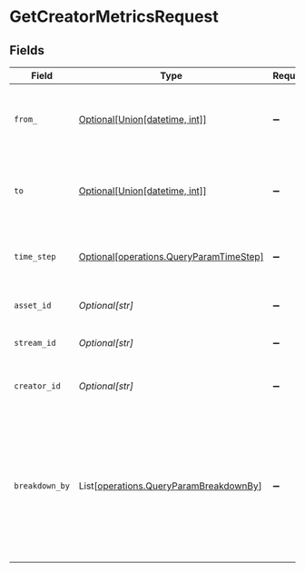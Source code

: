 # GetCreatorMetricsRequest


## Fields

| Field                                                                                                                           | Type                                                                                                                            | Required                                                                                                                        | Description                                                                                                                     |
| ------------------------------------------------------------------------------------------------------------------------------- | ------------------------------------------------------------------------------------------------------------------------------- | ------------------------------------------------------------------------------------------------------------------------------- | ------------------------------------------------------------------------------------------------------------------------------- |
| `from_`                                                                                                                         | [Optional[Union[datetime, int]]](../../models/operations/queryparamfrom.md)                                                     | :heavy_minus_sign:                                                                                                              | Start timestamp for the query range (inclusive)                                                                                 |
| `to`                                                                                                                            | [Optional[Union[datetime, int]]](../../models/operations/queryparamto.md)                                                       | :heavy_minus_sign:                                                                                                              | End timestamp for the query range (exclusive)                                                                                   |
| `time_step`                                                                                                                     | [Optional[operations.QueryParamTimeStep]](../../models/operations/queryparamtimestep.md)                                        | :heavy_minus_sign:                                                                                                              | The time step to aggregate viewership metrics by                                                                                |
| `asset_id`                                                                                                                      | *Optional[str]*                                                                                                                 | :heavy_minus_sign:                                                                                                              | The asset ID to filter metrics for                                                                                              |
| `stream_id`                                                                                                                     | *Optional[str]*                                                                                                                 | :heavy_minus_sign:                                                                                                              | The stream ID to filter metrics for                                                                                             |
| `creator_id`                                                                                                                    | *Optional[str]*                                                                                                                 | :heavy_minus_sign:                                                                                                              | The creator ID to filter the query results                                                                                      |
| `breakdown_by`                                                                                                                  | List[[operations.QueryParamBreakdownBy](../../models/operations/queryparambreakdownby.md)]                                      | :heavy_minus_sign:                                                                                                              | The list of fields to break down the query results. Specify this<br/>query-string multiple times to break down by multiple fields.<br/> |